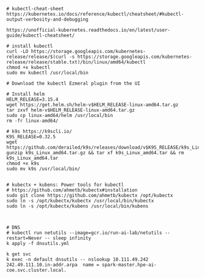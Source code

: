     # kubectl-cheat-sheet
    https://kubernetes.io/docs/reference/kubectl/cheatsheet/#kubectl-output-verbosity-and-debugging 
    
    https://unofficial-kubernetes.readthedocs.io/en/latest/user-guide/kubectl-cheatsheet/

    # install kubectl
    curl -LO https://storage.googleapis.com/kubernetes-release/release/$(curl -s https://storage.googleapis.com/kubernetes-release/release/stable.txt)/bin/linux/amd64/kubectl
    chmod +x kubectl 
    sudo mv kubectl /usr/local/bin
    
    # Download the kubectl Ezmeral plugin from the UI

    # Install helm
    HELM_RELEASE=3.15.4
    wget https://get.helm.sh/helm-v$HELM_RELEASE-linux-amd64.tar.gz
    tar zxvf helm-v$HELM_RELEASE-linux-amd64.tar.gz 
    sudo cp linux-amd64/helm /usr/local/bin
    rm -fr linux-amd64/
        
    # k9s https://k9scli.io/ 
    K9S_RELEASE=0.32.5
    wget https://github.com/derailed/k9s/releases/download/v$K9S_RELEASE/k9s_Linux_amd64.tar.gz
    gunzip k9s_Linux_amd64.tar.gz && tar xf k9s_Linux_amd64.tar && rm k9s_Linux_amd64.tar
    chmod +x k9s
    sudo mv k9s /usr/local/bin/


    # kubectx + kubens: Power tools for kubectl
    # https://github.com/ahmetb/kubectx#installation
    sudo git clone https://github.com/ahmetb/kubectx /opt/kubectx
    sudo ln -s /opt/kubectx/kubectx /usr/local/bin/kubectx
    sudo ln -s /opt/kubectx/kubens /usr/local/bin/kubens



    # DNS
    # kubectl run netutils --image=gcr.io/run-ai-lab/netutils --restart=Never -- sleep infinity
    k apply -f dnsutils.yml 
    
    k get svc 
    k exec -n default dnsutils -- nslookup 10.111.49.242
    242.49.111.10.in-addr.arpa	name = spark-master.hpe-ai-coe.svc.cluster.local.
